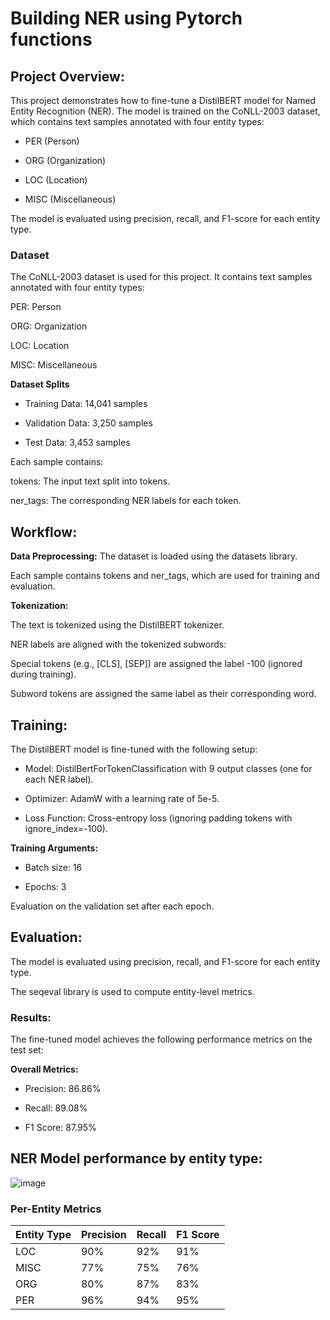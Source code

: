 # Building NER using Pytorch functions 

## Project Overview:
This project demonstrates how to fine-tune a DistilBERT model for Named Entity Recognition (NER). The model is trained on the CoNLL-2003 dataset, which contains text samples annotated with four entity types:

- PER (Person)

- ORG (Organization)

- LOC (Location)

- MISC (Miscellaneous)

The model is evaluated using precision, recall, and F1-score for each entity type.

### **Dataset**
The CoNLL-2003 dataset is used for this project. It contains text samples annotated with four entity types:

PER: Person

ORG: Organization

LOC: Location

MISC: Miscellaneous

**Dataset Splits**

- Training Data: 14,041 samples

- Validation Data: 3,250 samples

- Test Data: 3,453 samples

Each sample contains:

tokens: The input text split into tokens.

ner_tags: The corresponding NER labels for each token.


## Workflow:
**Data Preprocessing:**
The dataset is loaded using the datasets library.

Each sample contains tokens and ner_tags, which are used for training and evaluation.

**Tokenization:**

The text is tokenized using the DistilBERT tokenizer.

NER labels are aligned with the tokenized subwords:

Special tokens (e.g., [CLS], [SEP]) are assigned the label -100 (ignored during training).

Subword tokens are assigned the same label as their corresponding word.

## Training:

The DistilBERT model is fine-tuned with the following setup:

- Model: DistilBertForTokenClassification with 9 output classes (one for each NER label).

- Optimizer: AdamW with a learning rate of 5e-5.

- Loss Function: Cross-entropy loss (ignoring padding tokens with ignore_index=-100).

**Training Arguments:**

- Batch size: 16

- Epochs: 3

Evaluation on the validation set after each epoch.

## Evaluation:

The model is evaluated using precision, recall, and F1-score for each entity type.

The seqeval library is used to compute entity-level metrics.

### **Results:**

The fine-tuned model achieves the following performance metrics on the test set:

**Overall Metrics:**

- Precision: 86.86%

- Recall: 89.08%

- F1 Score: 87.95%

  
## NER Model performance by entity type: 

![image](https://github.com/user-attachments/assets/df4111f9-c41d-4a86-a0a8-5201d93ecc7a)


### Per-Entity Metrics

| Entity Type | Precision | Recall | F1 Score |
|-------------|----------|--------|----------|
| LOC         | 90%      | 92%    | 91%      |
| MISC        | 77%      | 75%    | 76%      |
| ORG         | 80%      | 87%    | 83%      |
| PER         | 96%      | 94%    | 95%      |

